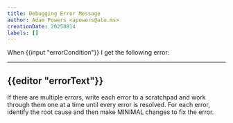 ```yaml
---
title: Debugging Error Message
author: Adam Powers <apowers@ato.ms>
creationDate: 20250814
labels: []
---
```


When {{input "errorCondition"}} I get the following error:

---
{{editor "errorText"}}
---

If there are multiple errors, write each error to a scratchpad and work through them one at a time until every error is resolved. For each error, identify the root cause and then make MINIMAL changes to fix the error.

